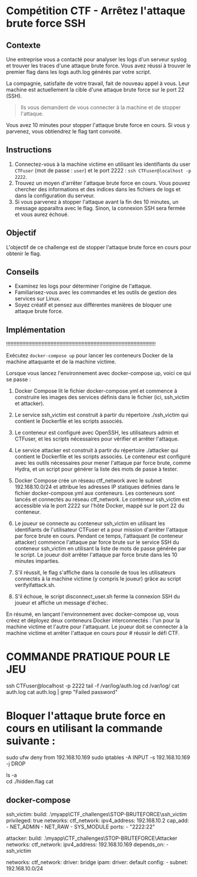 # Compétition CTF - Arrêtez l'attaque brute force SSH

## Contexte

Une entreprise vous a contacté pour analyser les logs d'un serveur syslog et trouver les traces d'une attaque brute force. Vous avez réussi à trouver le premier flag dans les logs auth.log générés par votre script. 

La compagnie, satisfaite de votre travail, fait de nouveau appel à vous. 
Leur machine est actuellement la cible d'une attaque brute force sur le port 22 (SSH). 
>Ils vous demandent de vous connecter à la machine et de stopper l'attaque.

Vous avez 10 minutes pour stopper l'attaque brute force en cours. Si vous y parvenez, vous obtiendrez le flag tant convoité.

## Instructions


1. Connectez-vous à la machine victime en utilisant les identifiants du user `CTFuser` (mot de passe : `user`) et le port 2222 : `ssh CTFuser@localhost -p 2222`.
2. Trouvez un moyen d'arrêter l'attaque brute force en cours. Vous pouvez chercher des informations et des indices dans les fichiers de logs et dans la configuration du serveur.
3. Si vous parvenez à stopper l'attaque avant la fin des 10 minutes, un message apparaîtra avec le flag. Sinon, la connexion SSH sera fermée et vous aurez échoué.

## Objectif

L'objectif de ce challenge est de stopper l'attaque brute force en cours pour obtenir le flag.

## Conseils

- Examinez les logs pour déterminer l'origine de l'attaque.
- Familiarisez-vous avec les commandes et les outils de gestion des services sur Linux.
- Soyez créatif et pensez aux différentes manières de bloquer une attaque brute force.

## Implémentation
 
 !!!!!!!!!!!!!!!!!!!!!!!!!!!!!!!!!!!!!!!!!!!!!!!!!!!!!!!!!!!!!!!!!!!!!!!!!!!!!!!!!!!!!!!!!!!!!!!!!!!!!

Exécutez `docker-compose up` pour lancer les conteneurs Docker de la machine attaquante et de la machine victime.

 Lorsque vous lancez l'environnement avec docker-compose up, voici ce qui se passe :

1. Docker Compose lit le fichier docker-compose.yml et commence à construire les images des services définis dans le fichier (ici, ssh_victim et attacker).
2. Le service ssh_victim est construit à partir du répertoire ./ssh_victim qui contient le Dockerfile et les scripts associés. 
3. Le conteneur est configuré avec OpenSSH, les utilisateurs admin et CTFuser, et les scripts nécessaires pour vérifier et arrêter l'attaque.
4. Le service attacker est construit à partir du répertoire ./attacker qui contient le Dockerfile et les scripts associés.
 Le conteneur est configuré avec les outils nécessaires pour mener l'attaque par force brute, comme Hydra, et un script pour générer la liste des mots de passe à tester.

5. Docker Compose crée un réseau ctf_network avec le subnet 192.168.10.0/24 et attribue les adresses IP statiques définies dans le fichier docker-compose.yml aux conteneurs.
Les conteneurs sont lancés et connectés au réseau ctf_network. Le conteneur ssh_victim est accessible via le port 2222 sur l'hôte Docker, mappé sur le port 22 du conteneur.

6. Le joueur se connecte au conteneur ssh_victim en utilisant les identifiants de l'utilisateur CTFuser et a pour mission d'arrêter l'attaque par force brute en cours.
Pendant ce temps, l'attaquant (le conteneur attacker) commence l'attaque par force brute sur le service SSH du conteneur ssh_victim en utilisant la liste de mots de passe générée par le script.
Le joueur doit arrêter l'attaque par force brute dans les 10 minutes imparties.

7. S'il réussit, le flag s'affiche dans la console de tous les utilisateurs connectés à la machine victime (y compris le joueur) grâce au script verifyifattack.sh. 
8. S'il échoue, le script disconnect_user.sh ferme la connexion SSH du joueur et affiche un message d'échec.


En résumé, en lançant l'environnement avec docker-compose up, vous créez et déployez deux conteneurs Docker interconnectés : 
l'un pour la machine victime et l'autre pour l'attaquant. Le joueur doit se connecter à la machine victime et arrêter l'attaque en cours pour # réussir le défi CTF.


# COMMANDE PRATIQUE POUR LE JEU 
ssh CTFuser@localhost -p 2222
tail -f /var/log/auth.log 
cd /var/log/ 
cat auth.log 
cat auth.log | grep "Failed password"

# Bloquer l'attaque brute force en cours en utilisant la commande suivante :
sudo ufw deny from 192.168.10.169
sudo iptables -A INPUT -s 192.168.10.169 -j DROP

ls -a  
cd ./hidden.flag
cat 

## docker-compose 
  ssh_victim:
      build: .\myapp\CTF_challenges\STOP-BRUTEFORCE\ssh_victim
      privileged: true
      networks:
        ctf_network:
          ipv4_address: 192.168.10.2
      cap_add:
        - NET_ADMIN
        - NET_RAW
        - SYS_MODULE
      ports:
        - "2222:22"

  attacker:
    build: .\myapp\CTF_challenges\STOP-BRUTEFORCE\Attacker 
    networks:
      ctf_network:
        ipv4_address: 192.168.10.169
    depends_on:
      - ssh_victim

networks:
  ctf_network:
    driver: bridge
    ipam:
      driver: default
      config:
        - subnet: 192.168.10.0/24
